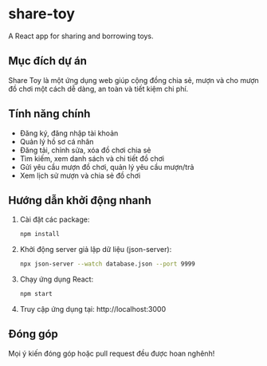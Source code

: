 # share-toy

A React app for sharing and borrowing toys.

## Mục đích dự án

Share Toy là một ứng dụng web giúp cộng đồng chia sẻ, mượn và cho mượn đồ chơi một cách dễ dàng, an toàn và tiết kiệm chi phí.

## Tính năng chính

- Đăng ký, đăng nhập tài khoản
- Quản lý hồ sơ cá nhân
- Đăng tải, chỉnh sửa, xóa đồ chơi chia sẻ
- Tìm kiếm, xem danh sách và chi tiết đồ chơi
- Gửi yêu cầu mượn đồ chơi, quản lý yêu cầu mượn/trả
- Xem lịch sử mượn và chia sẻ đồ chơi

## Hướng dẫn khởi động nhanh

1. Cài đặt các package:
   ```sh
   npm install
   ```
2. Khởi động server giả lập dữ liệu (json-server):
   ```sh
   npx json-server --watch database.json --port 9999
   ```
3. Chạy ứng dụng React:
   ```sh
   npm start
   ```
4. Truy cập ứng dụng tại: http://localhost:3000

## Đóng góp

Mọi ý kiến đóng góp hoặc pull request đều được hoan nghênh!

